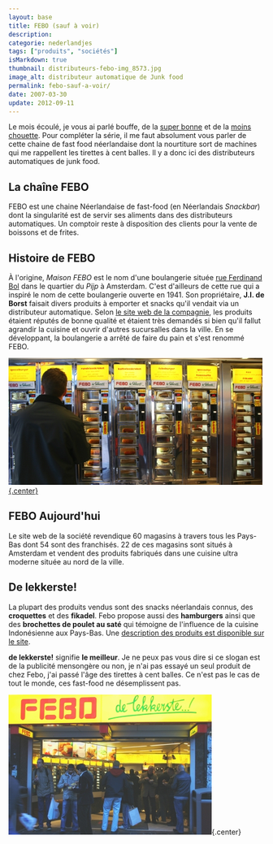 ```yaml
---
layout: base
title: FEBO (sauf à voir)
description: 
categorie: nederlandjes
tags: ["produits", "sociétés"]
isMarkdown: true
thumbnail: distributeurs-febo-img_8573.jpg
image_alt: distributeur automatique de Junk food
permalink: febo-sauf-a-voir/
date: 2007-03-30
update: 2012-09-11
---
```




Le mois écoulé, je vous ai parlé bouffe, de la [super bonne](/fin-de-la-semaine-du-gout) et de la [moins chouette](/le-lunch-du-midi). Pour compléter la série, il me faut absolument vous parler de cette chaine de fast food néerlandaise dont la nourtiture sort de machines qui me rappellent les tirettes à cent balles. Il y a donc ici des distributeurs automatiques de junk food.

<!--excerpt-->

## La chaîne FEBO
FEBO est une chaine Néerlandaise de fast-food (en Néerlandais *Snackbar*) dont la singularité est de servir ses aliments dans des distributeurs automatiques. Un comptoir reste à disposition des clients pour la vente de boissons et de frites.

## Histoire de FEBO
À l'origine, *Maison FEBO* est le nom d'une boulangerie située [rue Ferdinand Bol](/noel-sur-ferdinand-bolstraat) dans le quartier du *Pijp* à Amsterdam. C'est d'ailleurs de cette rue qui a inspiré le nom de cette boulangerie ouverte en 1941. Son propriétaire, **J.I. de Borst** faisait divers produits à emporter et snacks qu'il vendait via un distributeur automatique. Selon [le site web de la compagnie](http://www.febo.nl), les produits étaient réputés de bonne qualité et étaient très demandés si bien qu'il fallut agrandir la cuisine et ouvrir d'autres sucursalles dans la ville. En se développant, la boulangerie a arrêté de faire du pain et s'est renommé FEBO. 

[![distributeur automatique de Junk food](distributeurs-febo-img_8573.jpg){.center}](http://commons.wikimedia.org/wiki/Image:Distributeurs-febo.jpg)

## FEBO Aujourd'hui
Le site web de la société revendique 60 magasins à travers tous les Pays-Bas dont 54 sont des franchisés. 22 de ces magasins sont situés à Amsterdam et vendent des produits fabriqués dans une cuisine ultra moderne située au nord de la ville.

## De lekkerste!
La plupart des produits vendus sont des snacks néerlandais connus, des **croquettes** et des **fikadel**. Febo propose aussi des **hamburgers** ainsi que des **brochettes de poulet au saté** qui témoigne de l'influence de la cuisine Indonésienne aux Pays-Bas. Une [description des produits est disponible sur le site](http://www.febodelekkerste.nl/catalog/). 

**de lekkerste!** signifie **le meilleur**. Je ne peux pas vous dire si ce slogan est de la publicité mensongère ou non, je n'ai pas essayé un seul produit de chez Febo, j'ai passé l'âge des tirettes à cent balles. Ce n'est pas le cas de tout le monde, ces fast-food ne désemplissent pas.

![Le Febo à coté du Tuschinsky](febo-de-lekkerste-400.jpg){.center}
